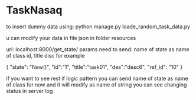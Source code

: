 # TaskNasaq
to insert dummy data using:
python manage.py loade_random_task_data.py

u can modify your data in file json in folder resources

url:
localhost:8000/get_state/
params need to send:
name of state as name of class
id,
title
disc
for example


{
	"state": "New()",
	"id":"1",
	"title":"task01",
	"des":"desc6",
	"ref_id": "10"
}


if you want to see rest if logic pattern you can send name of state as name of class for now and it will modify as name of string
you can see changing status in server log 

